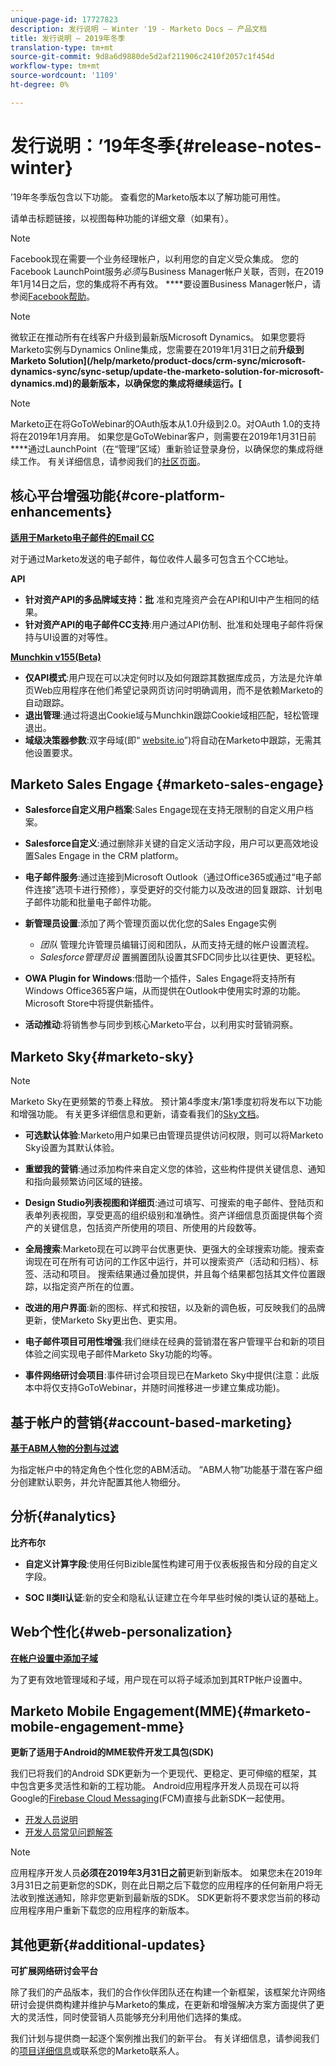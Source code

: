 ```yaml
---
unique-page-id: 17727823
description: 发行说明 — Winter '19 - Marketo Docs — 产品文档
title: 发行说明 — 2019年冬季
translation-type: tm+mt
source-git-commit: 9d8a6d9880de5d2af211906c2410f2057c1f454d
workflow-type: tm+mt
source-wordcount: '1109'
ht-degree: 0%

---
```



# 发行说明：’19年冬季{#release-notes-winter}

’19年冬季版包含以下功能。 查看您的Marketo版本以了解功能可用性。

请单击标题链接，以视图每种功能的详细文章（如果有）。

>[!NOTE]
>
>Facebook现在需要一个业务经理帐户，以利用您的自定义受众集成。 您的Facebook LaunchPoint服务&#x200B;*必须*&#x200B;与Business Manager帐户关联，否则，在2019年1月14日之后，您的集成将不再有效。 ****&#x200B;要设置Business Manager帐户，请参阅[Facebook帮助](https://www.facebook.com/business/help/1710077379203657)。

>[!NOTE]
>
>微软正在推动所有在线客户升级到最新版Microsoft Dynamics。 如果您要将Marketo实例与Dynamics Online集成，您需要在2019年1月31日之前&#x200B;**升级到Marketo Solution](/help/marketo/product-docs/crm-sync/microsoft-dynamics-sync/sync-setup/update-the-marketo-solution-for-microsoft-dynamics.md)的最新版本，以确保您的集成将继续运行。[**

>[!NOTE]
>
>Marketo正在将GoToWebinar的OAuth版本从1.0升级到2.0。对OAuth 1.0的支持将在2019年1月弃用。 如果您是GoToWebinar客户，则需要在2019年1月31日前&#x200B;****&#x200B;通过LaunchPoint（在“管理”区域）重新验证登录身份，以确保您的集成将继续工作。 有关详细信息，请参阅我们的[社区页面](https://nation.marketo.com/docs/DOC-6739-gotowebinar-authentication-change-take-action-before-1312019)。

## 核心平台增强功能{#core-platform-enhancements}

**[适用于Marketo电子邮件的Email CC](/help/marketo/product-docs/email-marketing/general/email-cc.md)**

对于通过Marketo发送的电子邮件，每位收件人最多可包含五个CC地址。

**API**

* **针对资产API的多品牌域支持：批** 准和克隆资产会在API和UI中产生相同的结果。
* **针对资产API的电子邮件CC支持**:用户通过API仿制、批准和处理电子邮件将保持与UI设置的对等性。

**[Munchkin v155(Beta)](https://developers.marketo.com/javascript-api/lead-tracking/configuration/)**

* **仅API模式**:用户现在可以决定何时以及如何跟踪其数据库成员，方法是允许单页Web应用程序在他们希望记录网页访问时明确调用，而不是依赖Marketo的自动跟踪。
* **退出管理**:通过将退出Cookie域与Munchkin跟踪Cookie域相匹配，轻松管理退出。
* **域级决策器参数**:双字母域(即“  [website.io](https://website.io)”)将自动在Marketo中跟踪，无需其他设置要求。

## Marketo Sales Engage {#marketo-sales-engage}

* **Salesforce自定义用户档案**:Sales Engage现在支持无限制的自定义用户档案。

* **Salesforce自定义**:通过删除非关键的自定义活动字段，用户可以更高效地设置Sales Engage in the CRM platform。
* **电子邮件服务**:通过连接到Microsoft Outlook（通过Office365或通过“电子邮件连接”选项卡进行预修），享受更好的交付能力以及改进的回复跟踪、计划电子邮件功能和批量电子邮件功能。
* **新管理员设置**:添加了两个管理页面以优化您的Sales Engage实例

   * _团队_ 管理允许管理员编辑订阅和团队，从而支持无缝的帐户设置流程。
   * _Salesforce管理员设_ 置搁置团队设置其SFDC同步比以往更快、更轻松。

* **OWA Plugin for Windows**:借助一个插件，Sales Engage将支持所有Windows Office365客户端，从而提供在Outlook中使用实时源的功能。Microsoft Store中将提供新插件。
* **活动推动**:将销售参与同步到核心Marketo平台，以利用实时营销洞察。

## Marketo Sky{#marketo-sky}

>[!NOTE]
>
>Marketo Sky在更频繁的节奏上释放。 预计第4季度末/第1季度初将发布以下功能和增强功能。 有关更多详细信息和更新，请查看我们的[Sky文档](https://help.marketo.com/)。

* **可选默认体验**:Marketo用户如果已由管理员提供访问权限，则可以将Marketo Sky设置为其默认体验。

* **重塑我的营销**:通过添加构件来自定义您的体验，这些构件提供关键信息、通知和指向最频繁访问区域的链接。

* **Design Studio列表视图和详细页**:通过可填写、可搜索的电子邮件、登陆页和表单列表视图，享受更高的组织级别和准确性。资产详细信息页面提供每个资产的关键信息，包括资产所使用的项目、所使用的片段数等。

* **全局搜索**:Marketo现在可以跨平台优惠更快、更强大的全球搜索功能。搜索查询现在可在所有可访问的工作区中运行，并可以搜索资产（活动和归档）、标签、活动和项目。 搜索结果通过叠加提供，并且每个结果都包括其文件位置跟踪，以指定资产所在的位置。

* **改进的用户界面**:新的图标、样式和按钮，以及新的调色板，可反映我们的品牌更新，使Marketo Sky更出色、更实用。

* **电子邮件项目可用性增强**:我们继续在经典的营销潜在客户管理平台和新的项目体验之间实现电子邮件Marketo Sky功能的均等。
* **事件网络研讨会项目**:事件研讨会项目现已在Marketo Sky中提供(注意：此版本中将仅支持GoToWebinar，并随时间推移进一步建立集成功能)。

## 基于帐户的营销{#account-based-marketing}

**[基于ABM人物的分割与过滤](/help/marketo/product-docs/target-account-management/using-personas.md)**

为指定帐户中的特定角色个性化您的ABM活动。 “ABM人物”功能基于潜在客户细分创建默认职务，并允许配置其他人物细分。

## 分析{#analytics}

**比齐布尔**

* **自定义计算字段**:使用任何Bizible属性构建可用于仪表板报告和分段的自定义字段。

* **SOC II类II认证**:新的安全和隐私认证建立在今年早些时候的I类认证的基础上。

## Web个性化{#web-personalization}

**[在帐户设置中添加子域](/help/marketo/product-docs/web-personalization/getting-started/workspaces-in-web-personalization.md)**

为了更有效地管理域和子域，用户现在可以将子域添加到其RTP帐户设置中。

## Marketo Mobile Engagement(MME){#marketo-mobile-engagement-mme}

**更新了适用于Android的MME软件开发工具包(SDK)**

我们已将我们的Android SDK更新为一个更现代、更稳定、更可伸缩的框架，其中包含更多灵活性和新的工程功能。 Android应用程序开发人员现在可以将Google的[Firebase Cloud Messaging](https://firebase.google.com/docs/cloud-messaging/)(FCM)直接与此新SDK一起使用。

* [开发人员说明](https://developers.marketo.com/mobile/installation/#android_adding_fcm_to_your_application)
* [开发人员常见问题解答](https://developers.marketo.com/mobile/installation/#android_fcm_faq)

>[!NOTE]
>
>应用程序开发人员&#x200B;**必须在2019年3月31日之前**&#x200B;更新到新版本。 如果您未在2019年3月31日之前更新您的SDK，则在此日期之后下载您的应用程序的任何新用户将无法收到推送通知，除非您更新到最新版的SDK。 SDK更新将不要求您当前的移动应用程序用户重新下载您的应用程序的新版本。

## 其他更新{#additional-updates}

**可扩展网络研讨会平台**

除了我们的产品版本，我们的合作伙伴团队还在构建一个新框架，该框架允许网络研讨会提供商构建并维护与Marketo的集成，在更新和增强解决方案方面提供了更大的灵活性，同时使营销人员能够充分利用他们选择的集成。

我们计划与提供商一起逐个案例推出我们的新平台。 有关详细信息，请参阅我们的[项目详细信息](https://www.marketo.com/why-marketo/partners/technology/)或联系您的Marketo联系人。
